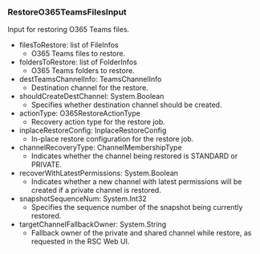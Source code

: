 ### RestoreO365TeamsFilesInput
Input for restoring O365 Teams files.

- filesToRestore: list of FileInfos
  - O365 Teams files to restore.
- foldersToRestore: list of FolderInfos
  - O365 Teams folders to restore.
- destTeamsChannelInfo: TeamsChannelInfo
  - Destination channel for the restore.
- shouldCreateDestChannel: System.Boolean
  - Specifies whether destination channel should be created.
- actionType: O365RestoreActionType
  - Recovery action type for the restore job.
- inplaceRestoreConfig: InplaceRestoreConfig
  - In-place restore configuration for the restore job.
- channelRecoveryType: ChannelMembershipType
  - Indicates whether the channel being restored is STANDARD or PRIVATE.
- recoverWithLatestPermissions: System.Boolean
  - Indicates whether a new channel with latest permissions will be created if a private channel is restored.
- snapshotSequenceNum: System.Int32
  - Specifies the sequence number of the snapshot being currently restored.
- targetChannelFallbackOwner: System.String
  - Fallback owner of the private and shared channel while restore, as requested in the RSC Web UI.
